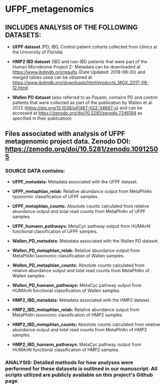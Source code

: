 # UFPF_metagenomics

## INCLUDES ANALYSIS OF THE FOLLOWING DATASETS: 

- **UFPF dataset** (PD, IBD, Control patient cohorts collected from clinics at the University of Florida) 

- **HMP2 IBD dataset** (IBD and non-IBD patients that were part of the Human Microbiome Project 2- Metadata can be downloaded at https://www.ibdmdb.org/results (Date Updated: 2018-08-20) and merged tables used can be obtained at https://www.ibdmdb.org/downloads/html/products_MGX_2017-08-12.html)

- **Wallen PD dataset** (also referred to as Payami, contains PD and control patients that were collected as part of the publication by Wallen et al. 2022 (https://doi.org/10.1038/s41467-022-34667-x) and can be accessed at https://zenodo.org/doi/10.5281/zenodo.7246184 as specified in their publication) 



## Files associated with analysis of UFPF metagenomic project data. Zenodo DOI: https://zenodo.org/doi/10.5281/zenodo.10912505

### SOURCE DATA contains: 
  - **UFPF_metadata:** Metadata associated with the UFPF dataset.
  - **UFPF_metaphlan_relab:** Relative abundance output from MetaPhlAn taxonomic classification of UFPF samples.
  - **UFPF_metaphlan_counts:** Absolute counts calculated from relative abundance output and total read counts from MetaPhlAn of UFPF samples.
  - **UFPF_humann_pathways:** MetaCyc pathway output from HUMAnN functional classification of UFPF samples.

  - **Wallen_PD_metadata:** Metadata associated with the Wallen PD dataset.
  - **Wallen_PD_metaphlan_relab:** Relative abundance output from MetaPhlAn taxonomic classification of Wallen samples.
  - **Wallen_PD_metaphlan_counts:** Absolute counts calculated from relative abundance output and total read counts from MetaPhlAn of Wallen samples.
  - **Wallen_PD_humann_pathways:** MetaCyc pathway output from HUMAnN functional classification of Wallen samples.

  - **HMP2_IBD_metadata:** Metadata associated with the HMP2 dataset.
  - **HMP2_IBD_metaphlan_relab:** Relative abundance output from MetaPhlAn taxonomic classification of HMP2 samples.
  - **HMP2_IBD_metaphlan_counts:** Absolute counts calculated from relative abundance output and total read counts from MetaPhlAn of HMP2 samples.
  - **HMP2_IBD_humann_pathways:** MetaCyc pathway output from HUMAnN functional classification of HMP2 samples.
 



### ANALYSIS: Detailed methods for how analyses were performed for these datasets is outlined in our manuscript. All scripts utilized are publicly available on this project's Github page. 

